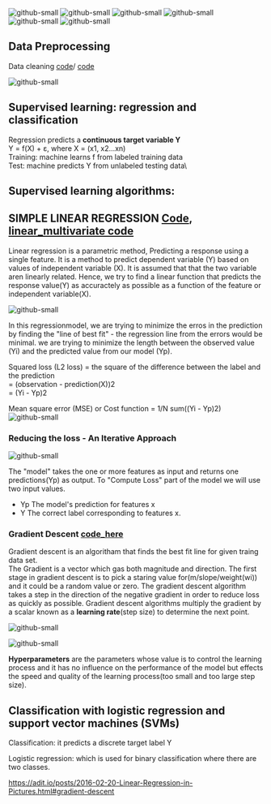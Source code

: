 ![github-small](https://camo.githubusercontent.com/bd3ac351e28b6e6d6a5dbe73fc4d6f49c87fe713e73f3a582ddfcc74633e2e39/68747470733a2f2f696d672e736869656c64732e696f2f62616467652f436f64652d507974686f6e2d696e666f726d6174696f6e616c3f7374796c653d666c6174266c6f676f3d707974686f6e266c6f676f436f6c6f723d776869746526636f6c6f723d333737364142)
![github-small](https://camo.githubusercontent.com/aa7054917c7c8fe73c9b61cdb674f7412c9c423d0aebf02ca478453ca7f0959b/68747470733a2f2f696d672e736869656c64732e696f2f62616467652f50616e6461732d696e666f726d6174696f6e616c3f7374796c653d666c6174266c6f676f3d70616e646173266c6f676f436f6c6f723d776869746526636f6c6f723d313530343538)
![github-small](https://camo.githubusercontent.com/def6624f7f52d3909e8e858b934f994c85e7b45e5f82667cd1137690064e961f/68747470733a2f2f696d672e736869656c64732e696f2f62616467652f4e756d50792d696e666f726d6174696f6e616c3f7374796c653d666c6174266c6f676f3d6e756d7079266c6f676f436f6c6f723d776869746526636f6c6f723d303133323433)
![github-small](https://camo.githubusercontent.com/9fe7d0c5bc695009af51786bfd406ca73f7b371cb678ee668804b086569cf6a4/68747470733a2f2f696d672e736869656c64732e696f2f62616467652f53636950792d696e666f726d6174696f6e616c3f7374796c653d666c6174266c6f676f3d7363697079266c6f676f436f6c6f723d776869746526636f6c6f723d384341414536)
![github-small](https://camo.githubusercontent.com/b13a12c010ff1051c318e7ca156e0f3b827a667b59886e89fd4aba2f53d6f507/68747470733a2f2f696d672e736869656c64732e696f2f62616467652f5363696b69744c6561726e2d696e666f726d6174696f6e616c3f7374796c653d666c6174266c6f676f3d7363696b69742d6c6561726e266c6f676f436f6c6f723d776869746526636f6c6f723d463739333145)
![github-small](https://camo.githubusercontent.com/faefc02a56789ea753692fdbbab144c3ac8f6dc0747cefcc92acb588f407a298/68747470733a2f2f696d672e736869656c64732e696f2f62616467652f54656e736f72466c6f772d696e666f726d6174696f6e616c3f7374796c653d666c6174266c6f676f3d54656e736f72466c6f77266c6f676f436f6c6f723d776869746526636f6c6f723d464636463030)
## Data Preprocessing
Data cleaning [code](https://github.com/Seetharamkoya/100-Days-Of-ML-Code/blob/master/Data%20Leakage%20in%20Machine%20Learning.ipynb)/ [code](https://github.com/Seetharamkoya/100-Days-Of-ML-Code/blob/master/Data%20cleaning%20with%20python.ipynb)

![github-small](C:\Users\Seetharam\Pictures)





## Supervised learning:  regression and classification
Regression predicts a **continuous target variable Y**\
Y = f(X) + ε, where X = (x1, x2…xn)\
Training: machine learns f from labeled training data\
Test: machine predicts Y from unlabeled testing data\
## **Supervised learning algorithms:**


## SIMPLE LINEAR REGRESSION [Code](https://github.com/Seetharamkoya/100-Days-Of-ML-Code/blob/master/simple_Linear%20Regression.ipynb), [linear_multivariate code](https://github.com/Seetharamkoya/100-Days-Of-ML-Code/blob/master/linear_reg_multivariate.ipynb)
Linear regression is a parametric method, Predicting a response using a single feature.
It is a method to predict dependent variable (Y) based on values of independent variable (X). It is assumed that that the two variable aren linearly related. Hence, we try to find a linear function that predicts the response value(Y) as  accuractely as possible as a function of the feature or independent variable(X).

![github-small](https://madhureshkumar.files.wordpress.com/2015/07/regressioncurv.png?w=705)

In this regressionmodel, we are trying to minimize the erros in the prediction by finding the "line of best fit"  - the regression line from the errors would be minimal. we are trying to minimize the length between the observed value (Yi) and the predicted value from our model (Yp).

Squared loss (L2 loss) =  the square of the difference between the label and the prediction\
                       = (observation - prediction(X))2\
                       = (Yi - Yp)2
                          
Mean square error (MSE) or Cost function = 1/N sum((Yi - Yp)2)\
![github-small](https://spin.atomicobject.com/wp-content/uploads/linear_regression_error1.png)



### Reducing the loss - An Iterative Approach
![github-small](https://developers.google.com/machine-learning/crash-course/images/GradientDescentDiagram.svg)

The "model" takes the one or more features as input and returns one predictions(Yp) as output. To "Compute Loss" part of the model we will use two input values.
- Yp The model's prediction for features x
- Y The correct label corresponding to features x.
### Gradient Descent [code_here](https://github.com/Seetharamkoya/100-Days-Of-ML-Code/blob/master/Gradient%20descent.ipynb)
Gradient descent is an algoritham that finds the best fit line for given traing data set.\
The Gradient is a vector which gas both magnitude and direction. The first stage in gradient descent is to pick a staring value for(m/slope/weight(wi)) and it could be a random value or zero. The gradient descent algorithm takes a step in the direction of the negative gradient in order to reduce loss as quickly as possible. Gradient descent algorithms multiply the gradient by a scalar known as a **learning rate**(step size) to determine the next point.

![github-small](https://spin.atomicobject.com/wp-content/uploads/linear_regression_gradient1.png)


![github-small](https://developers.google.com/machine-learning/crash-course/images/GradientDescentNegativeGradient.svg)

**Hyperparameters** are the parameters whose value is to control the learning process and it has no influence on the performance of the model but effects the speed and quality of the learning process(too small and too large step size).

## Classification with logistic regression and support vector machines (SVMs)
Classification: it predicts a discrete target label Y

Logistic regression: which is used for binary classification where there are two
classes.









https://adit.io/posts/2016-02-20-Linear-Regression-in-Pictures.html#gradient-descent
